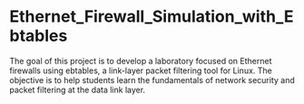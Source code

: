 # Ethernet_Firewall_Simulation_with_Ebtables
The goal of this project is to develop a laboratory focused on Ethernet firewalls using ebtables, a link-layer packet filtering tool for Linux. The objective is to help students learn the fundamentals of network security and packet filtering at the data link layer.
